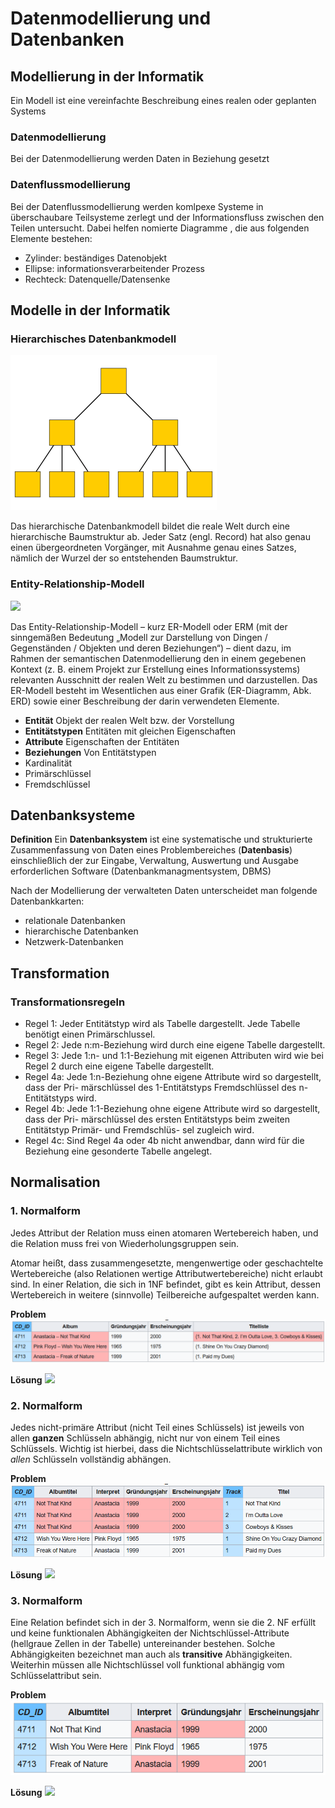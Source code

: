 # Datenmodellierung und Datenbanken

## Modellierung in der Informatik

Ein Modell ist eine vereinfachte Beschreibung eines realen oder geplanten Systems

### Datenmodellierung

Bei der Datenmodellierung werden Daten in Beziehung gesetzt

### Datenflussmodellierung

Bei der Datenflussmodellierung werden komlpexe Systeme in überschaubare Teilsysteme zerlegt und der Informationsfluss zwischen den Teilen untersucht. Dabei helfen nomierte Diagramme , die aus folgenden Elemente bestehen:
- Zylinder: beständiges Datenobjekt
- Ellipse: informationsverarbeitender Prozess
- Rechteck: Datenquelle/Datensenke

## Modelle in der Informatik

### Hierarchisches Datenbankmodell

![](Working%20Materials/Datenmodellierung%20und%20Datenbanken/Hierarchisches%20Datenbankmodell.png)

Das hierarchische Datenbankmodell bildet die reale Welt durch eine hierarchische Baumstruktur ab. Jeder Satz (engl. Record) hat also genau einen übergeordneten Vorgänger, mit Ausnahme genau eines Satzes, nämlich der Wurzel der so entstehenden Baumstruktur. 

### Entity-Relationship-Modell

![](ER-Modell.png)

Das Entity-Relationship-Modell – kurz ER-Modell oder ERM (mit der sinngemäßen Bedeutung „Modell zur Darstellung von Dingen / Gegenständen / Objekten und deren Beziehungen“) – dient dazu, im Rahmen der semantischen Datenmodellierung den in einem gegebenen Kontext (z. B. einem Projekt zur Erstellung eines Informationssystems) relevanten Ausschnitt der realen Welt zu bestimmen und darzustellen. Das ER-Modell besteht im Wesentlichen aus einer Grafik (ER-Diagramm, Abk. ERD) sowie einer Beschreibung der darin verwendeten Elemente. 

- **Entität** Objekt der realen Welt bzw. der Vorstellung
- **Entitätstypen** Entitäten mit gleichen Eigenschaften
- **Attribute** Eigenschaften der Entitäten
- **Beziehungen** Von Entitätstypen
- Kardinalität
- Primärschlüssel
- Fremdschlüssel

## Datenbanksysteme

**Definition**
Ein **Datenbanksystem** ist eine systematische und strukturierte Zusammenfassung von Daten eines Problembereiches (**Datenbasis**) einschließlich der zur Eingabe, Verwaltung, Auswertung und Ausgabe erforderlichen Software (Datenbankmanagmentsystem, DBMS)

Nach der Modellierung der verwalteten Daten unterscheidet man folgende Datenbankkarten:
- relationale Datenbanken
- hierarchische Datenbanken
- Netzwerk-Datenbanken

## Transformation

### Transformationsregeln

- Regel 1: Jeder Entitätstyp wird als Tabelle dargestellt. Jede Tabelle benötigt einen Primärschlussel.
- Regel 2: Jede n:m-Beziehung wird durch eine eigene Tabelle dargestellt.
- Regel 3: Jede 1:n- und 1:1-Beziehung mit eigenen Attributen wird wie bei Regel 2 durch eine eigene Tabelle dargestellt.
- Regel 4a: Jede 1:n-Beziehung ohne eigene Attribute wird so dargestellt, dass der Pri- märschlüssel des 1-Entitätstyps Fremdschlüssel des n-Entitätstyps wird.
- Regel 4b: Jede 1:1-Beziehung ohne eigene Attribute wird so dargestellt, dass der Pri- märschlüssel des ersten Entitätstyps beim zweiten Entitätstyp Primär- und Fremdschlüs- sel zugleich wird.
- Regel 4c: Sind Regel 4a oder 4b nicht anwendbar, dann wird für die Beziehung eine gesonderte Tabelle angelegt.

## Normalisation

### 1. Normalform

Jedes Attribut der Relation muss einen atomaren Wertebereich haben, und die Relation muss frei von Wiederholungsgruppen sein.

Atomar heißt, dass zusammengesetzte, mengenwertige oder geschachtelte Wertebereiche (also Relationen wertige Attributwertebereiche) nicht erlaubt sind. In einer Relation, die sich in 1NF befindet, gibt es kein Attribut, dessen Wertebereich in weitere (sinnvolle) Teilbereiche aufgespaltet werden kann. 

**Problem**
![](Working%20Materials/Datenmodellierung%20und%20Datenbanken/1.%20Problem.png)

**Lösung**
![](Working%20Materials/Datenmodellierung%20und%20Datenbanken/1.%20Lösung.png)
### 2. Normalform

Jedes nicht-primäre Attribut (nicht Teil eines Schlüssels) ist jeweils von allen **ganzen** Schlüsseln abhängig, nicht nur von einem Teil eines Schlüssels. Wichtig ist hierbei, dass die Nichtschlüsselattribute wirklich von _allen_ Schlüsseln vollständig abhängen.

**Problem**
![](Working%20Materials/Datenmodellierung%20und%20Datenbanken/2.%20Problem.png)

**Lösung**
![](Working%20Materials/Datenmodellierung%20und%20Datenbanken/2.%20Lösung.png)

### 3. Normalform

Eine Relation befindet sich in der 3. Normalform, wenn sie die 2. NF erfüllt und keine funktionalen Abhängigkeiten der Nichtschlüssel-Attribute (hellgraue Zellen in der Tabelle) untereinander bestehen. Solche Abhängigkeiten bezeichnet man auch als **transitive** Abhängigkeiten. Weiterhin müssen alle Nichtschlüssel voll funktional abhängig vom Schlüsselattribut sein.

**Problem**
![](Working%20Materials/Datenmodellierung%20und%20Datenbanken/3.%20Problem.png)

**Lösung**
![](Working%20Materials/Datenmodellierung%20und%20Datenbanken/3.%20Lösung.png)
